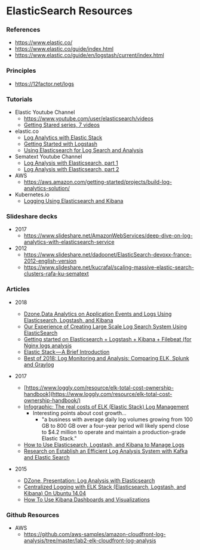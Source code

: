 
ElasticSearch Resources
====

### References
* https://www.elastic.co/
* https://www.elastic.co/guide/index.html
* https://www.elastic.co/guide/en/logstash/current/index.html


### Principles
* https://12factor.net/logs


### Tutorials
* Elastic Youtube Channel
  * https://www.youtube.com/user/elasticsearch/videos
  * [Getting Stared series, 7 videos](https://www.youtube.com/watch?v=MNkdXSzt96E&list=PLhLSfisesZIv16xhlT9VsS2BcqhQkT_n-)
* elastic.co
  * [Log Analytics with Elastic Stack](https://www.elastic.co/videos/logstash-analytics-with-elastic-stack)
  * [Getting Started with Logstash](https://www.elastic.co/guide/en/logstash/current/getting-started-with-logstash.html)
  * [Using Elasticsearch for Log Search and Analysis](https://www.elastic.co/webinars/using-elasticsearch-for-log-search-and-analysis)
* Sematext Youtube Channel
  * [Log Analysis with Elasticsearch, part 1](https://www.youtube.com/watch?v=dkauUMimEgc)
  * [Log Analysis with Elasticsearch, part 2](https://www.youtube.com/watch?v=lv8gJgPx2cQ)
* AWS
  * https://aws.amazon.com/getting-started/projects/build-log-analytics-solution/
* Kubernetes.io 
  * [Logging Using Elasticsearch and Kibana](https://kubernetes.io/docs/tasks/debug-application-cluster/logging-elasticsearch-kibana/)


### Slideshare decks
* 2017
  * https://www.slideshare.net/AmazonWebServices/deep-dive-on-log-analytics-with-elasticsearch-service
* 2012
  * https://www.slideshare.net/dadoonet/ElasticSearch-devoxx-france-2012-english-version
  * https://www.slideshare.net/kucrafal/scaling-massive-elastic-search-clusters-rafa-ku-sematext



### Articles
* 2018
  * [Dzone,Data Analytics on Application Events and Logs Using Elasticsearch, Logstash, and Kibana](https://dzone.com/articles/running-data-analytics-on-application-events-and-l)
  * [Our Experience of Creating Large Scale Log Search System Using ElasticSearch](https://www.cubrid.org/blog/our-experience-creating-large-scale-log-search-system-using-elasticsearch)
  * [Getting started on Elasticsearch + Logstash + Kibana + Filebeat (for Nginx logs analysis](https://medium.com/@saurabhpresent/getting-started-on-elasticsearch-logstash-kibana-filebeat-for-nginx-logs-analysis-d567999d7846)
  * [Elastic Stack — A Brief Introduction](https://hackernoon.com/elastic-stack-a-brief-introduction-794bc7ff7d4f)
  * [Best of 2018: Log Monitoring and Analysis: Comparing ELK, Splunk and Graylog](https://devops.com/log-monitoring-and-analysis-comparing-elk-splunk-and-graylog/)


* 2017
  * [https://www.loggly.com/resource/elk-total-cost-ownership-handbook](https://www.loggly.com/resource/elk-total-cost-ownership-handbook/)
  * [Infographic: The real costs of ELK (Elastic Stack) Log Management ](https://www.loggly.com/blog/elkonomics-real-costs-of-elastic-stack/)
    * Interesting points about cost growth...
      * "a business with average daily log volumes growing from 100 GB to 800 GB over a four-year period will likely spend close to $4.2 million to operate and maintain a production-grade Elastic Stack."
  * [How to Use Elasticsearch, Logstash, and Kibana to Manage Logs](https://qbox.io/blog/how-to-elasticsearch-logstash-kibana-manage-logs)
  * [Research on Establish an Efficient Log Analysis System with Kafka and Elastic Search](https://www.scirp.org/Journal/PaperInformation.aspx?PaperID=79974)

* 2015
  * [DZone, Presentation: Log Analysis with Elasticsearch](https://dzone.com/articles/presentation-log-analysis-with-elasticsearch-1)
  * [Centralized Logging with ELK Stack (Elasticsearch, Logstash, and Kibana) On Ubuntu 14.04 ](https://www.digitalocean.com/community/tutorial_series/centralized-logging-with-elk-stack-elasticsearch-logstash-and-kibana-on-ubuntu-14-04)
  * [How To Use Kibana Dashboards and Visualizations](https://www.digitalocean.com/community/tutorials/how-to-use-kibana-dashboards-and-visualizations)


### Github Resources
* AWS
  * https://github.com/aws-samples/amazon-cloudfront-log-analysis/tree/master/lab2-elk-cloudfront-log-analysis

